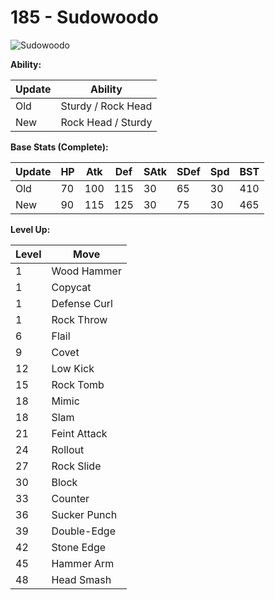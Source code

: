 # 185 - Sudowoodo
![][185]

**Ability:**

Update | Ability
---    | ---
Old    | Sturdy / Rock Head
New    | Rock Head / Sturdy

**Base Stats (Complete):**

Update | HP | Atk | Def | SAtk | SDef | Spd | BST
---    | ---| --- | --- | ---  | ---  | --- | ---
Old    | 70 |  100 |  115 |  30  |  65  |  30  |  410
New    | 90 |  115 |  125 |  30  |  75  |  30  |  465

**Level Up:**

Level | Move
---   | ---
  1   | Wood Hammer
  1   | Copycat
  1   | Defense Curl
  1   | Rock Throw
  6   | Flail
  9   | Covet
 12   | Low Kick
 15   | Rock Tomb
 18   | Mimic
 18   | Slam
 21   | Feint Attack
 24   | Rollout
 27   | Rock Slide
 30   | Block
 33   | Counter
 36   | Sucker Punch
 39   | Double-Edge
 42   | Stone Edge
 45   | Hammer Arm
 48   | Head Smash



[185]: https://raw.githubusercontent.com/PokeAPI/sprites/master/sprites/pokemon/185.png "Sudowoodo"
